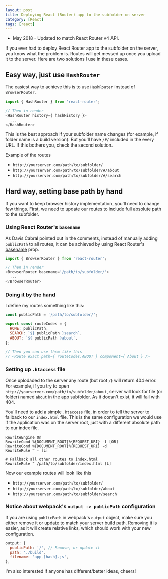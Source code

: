 ```yaml
---
layout: post
title: Deploying React (Router) app to the subfolder on server
category: [React]
tags: [react]
---
```


* May 2018 - Updated to match React Router v4 API.

If you ever had to deploy React Router app to the subfolder on the server, you know what the problem is.
Routes will get messed up once you upload it to the server.
Here are two solutions I use in these cases.

## Easy way, just use `HashRouter`

The easiest way to achieve this is to use `HashRouter` instead of `BrowserRouter`.

```js
import { HashRouter } from 'react-router';

// Then in render
<HashRouter history={ hashHistory }>
  ...
</HashRouter>
```

This is the best approach if your subfolder name changes
(for example, if folder name is a build version).
But you'll have `/#/` included in the every URL.
If this bothers you, check the second solution.

<!--more-->

Example of the routes

* `http://yourserver.com/path/to/subfolder/`
* `http://yourserver.com/path/to/subfolder/#/about`
* `http://yourserver.com/path/to/subfolder/#/search`

## Hard way, setting base path by hand

If you want to keep browser history implementation, you'll need to change few things.
First, we need to update our routes to include full absolute path to the subfolder.

### Using React Router's `basename`

As Davis Cabral pointed out in the comments, instead of manually adding `publicPath`
to all routes, it can be achieved by using React Router's [basename](https://github.com/ReactTraining/react-router/blob/master/packages/react-router-dom/docs/api/BrowserRouter.md#basename-string) prop.

```js
import { BrowserRouter } from 'react-router';

// Then in render
<BrowserRouter basename='/path/to/subfolder/'>
  ...
</BrowserRouter>
```

### Doing it by the hand

I define my routes something like this:

```javascript
const publicPath = '/path/to/subfolder/';

export const routeCodes = {
  HOME: publicPath,
  SEARCH: `${ publicPath }search`,
  ABOUT: `${ publicPath }about`,
};

// Then you can use them like this
// <Route exact path={ routeCodes.ABOUT } component={ About } />
```

### Setting up `.htaccess` file

Once uplodaded to the server any route (but root `/`) will return 404 error.
For example, if you try to open `http://yourserver.com/path/to/subfolder/about`,
server will look for file (or folder) named `about` in the app subfolder.
As it doesn't exist, it will fail with 404.

You'll need to add a simple `.htaccess` file,
in order to tell the server to fallback to our `index.html` file.
This is the same configuration we would use if the application was on the server root,
just with a different absolute path to our index file.

```
RewriteEngine On
RewriteCond %{DOCUMENT_ROOT}%{REQUEST_URI} -f [OR]
RewriteCond %{DOCUMENT_ROOT}%{REQUEST_URI} -d
RewriteRule ^ - [L]

# Fallback all other routes to index.html
RewriteRule ^ /path/to/subfolder/index.html [L]
```

Now our example routes will look like this

* `http://yourserver.com/path/to/subfolder/`
* `http://yourserver.com/path/to/subfolder/about`
* `http://yourserver.com/path/to/subfolder/search`

### Notice about webpack's `output -> publicPath` configuration

If you are using `publicPath` in webpack's `output` object,
make sure you either remove it or update to match your server build path.
Removing it  is easier, as it will create relative links,
which should work with your new configuration.

```javascript
output: {
  publicPath: '/', // Remove, or update it
  path: './build',
  filename: 'app-[hash].js',
},
```

I'm also interested if anyone has different/better ideas, cheers!
